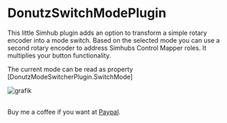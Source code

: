 # DonutzSwitchModePlugin

This little Simhub plugin adds an option to transform a simple rotary encoder into a mode switch. Based on the selected mode you can use a second rotary encoder to address Simhubs Control Mapper roles. It multiplies your button functionality.

The current mode can be read as property [DonutzModeSwitcherPlugin.SwitchMode]

![grafik](https://github.com/user-attachments/assets/21fd23f0-b957-4adf-ba85-7e0e9f30515d)

<br>Buy me a coffee if you want at [Paypal](https://paypal.me/donutz75?country.x=DE&locale.x=de_DE).
